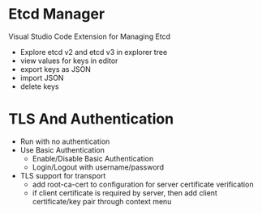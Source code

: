 # Etcd Manager
Visual Studio Code Extension for Managing Etcd
- Explore etcd v2 and etcd v3 in explorer tree
- view values for keys in editor
- export keys as JSON
- import JSON
- delete keys 

# TLS And Authentication
- Run with no authentication
- Use Basic Authentication 
  - Enable/Disable Basic Authentication
  - Login/Logout with username/password
- TLS support for transport
  - add root-ca-cert to configuration for server certificate verification
  - if client certificate is required by server, then add client certificate/key pair through context menu
